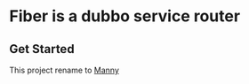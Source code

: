 # Fiber is a dubbo service router
## Get Started

This project rename to [Manny](https://github.com/nixend/manny)
